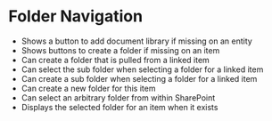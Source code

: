 # Folder Navigation

- Shows a button to add document library if missing on an entity
- Shows buttons to create a folder if missing on an item
- Can create a folder that is pulled from a linked item
- Can select the sub folder when selecting a folder for a linked item
- Can create a sub folder when selecting a folder for a linked item
- Can create a new folder for this item
- Can select an arbitrary folder from within SharePoint
- Displays the selected folder for an item when it exists